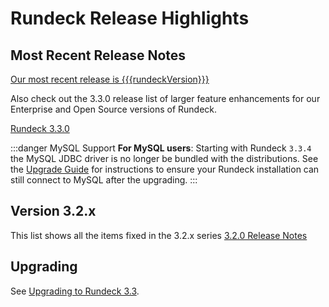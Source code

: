 # Rundeck Release Highlights

## Most Recent Release Notes

[Our most recent release is {{{rundeckVersion}}}](3_3_x/version-{{{rundeckVersion}}}.md)

Also check out the 3.3.0 release list of larger feature enhancements for our Enterprise and Open Source versions of Rundeck.

[Rundeck 3.3.0](3_3_x/version-3.3.0.html)

:::danger MySQL Support
**For MySQL users**: Starting with Rundeck `3.3.4` the MySQL JDBC driver is no longer be
bundled with the distributions. See the [Upgrade Guide](/upgrading/upgrading-to-rundeck-3.3.4.md)
for instructions to ensure your Rundeck installation can still connect to MySQL after
the upgrading.
:::

## Version 3.2.x
This list shows all the items fixed in the 3.2.x series [3.2.0 Release Notes](3_2_x/version-3.2.0.html)

## Upgrading

See [Upgrading to Rundeck 3.3](/upgrading/upgrading-to-rundeck-3.3.md).
